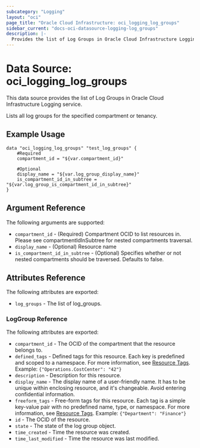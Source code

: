```yaml
---
subcategory: "Logging"
layout: "oci"
page_title: "Oracle Cloud Infrastructure: oci_logging_log_groups"
sidebar_current: "docs-oci-datasource-logging-log_groups"
description: |-
  Provides the list of Log Groups in Oracle Cloud Infrastructure Logging service
---
```


# Data Source: oci_logging_log_groups
This data source provides the list of Log Groups in Oracle Cloud Infrastructure Logging service.

Lists all log groups for the specified compartment or tenancy.

## Example Usage

```hcl
data "oci_logging_log_groups" "test_log_groups" {
	#Required
	compartment_id = "${var.compartment_id}"

	#Optional
	display_name = "${var.log_group_display_name}"
	is_compartment_id_in_subtree = "${var.log_group_is_compartment_id_in_subtree}"
}
```

## Argument Reference

The following arguments are supported:

* `compartment_id` - (Required) Compartment OCID to list resources in. Please see compartmentIdInSubtree for nested compartments traversal. 
* `display_name` - (Optional) Resource name
* `is_compartment_id_in_subtree` - (Optional) Specifies whether or not nested compartments should be traversed. Defaults to false.


## Attributes Reference

The following attributes are exported:

* `log_groups` - The list of log_groups.

### LogGroup Reference

The following attributes are exported:

* `compartment_id` - The OCID of the compartment that the resource belongs to.
* `defined_tags` - Defined tags for this resource. Each key is predefined and scoped to a namespace. For more information, see [Resource Tags](https://docs.cloud.oracle.com/iaas/Content/General/Concepts/resourcetags.htm).  Example: `{"Operations.CostCenter": "42"}` 
* `description` - Description for this resource.
* `display_name` - The display name of a user-friendly name. It has to be unique within enclosing resource, and it's changeable. Avoid entering confidential information. 
* `freeform_tags` - Free-form tags for this resource. Each tag is a simple key-value pair with no predefined name, type, or namespace. For more information, see [Resource Tags](https://docs.cloud.oracle.com/iaas/Content/General/Concepts/resourcetags.htm). Example: `{"Department": "Finance"}` 
* `id` - The OCID of the resource.
* `state` - The state of the log group object.
* `time_created` - Time the resource was created.
* `time_last_modified` - Time the resource was last modified.


